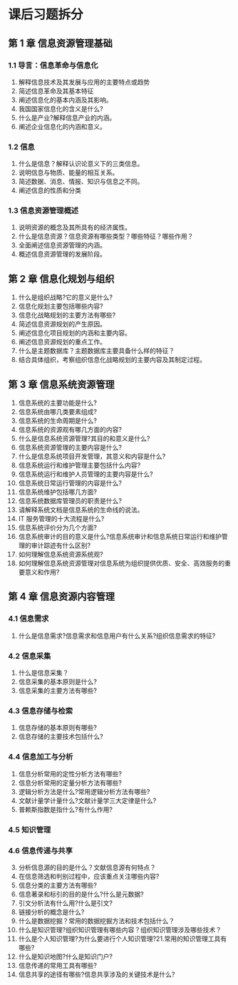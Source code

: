 # 课后习题拆分

## 第 1 章 信息资源管理基础

### 1.1 导言：信息革命与信息化

1. 解释信息技术及其发展与应用的主要特点或趋势
2. 简述信息革命及其基本特征
3. 阐述信息化的基本内涵及其影响。
4. 我国国家信息化的含义是什么?
5. 什么是产业?解释信息产业的内涵。
6. 阐述企业信息化的内涵和意义。

### 1.2 信息

1. 什么是信息？解释认识论意义下的三类信息。
2. 说明信息与物质、能量的相互关系。
3. 简述数据、消息、情报、知识与信息之不同。
4. 阐述信息的性质和分类

### 1.3 信息资源管理概述

1. 说明资源的概念及其所具有的经济属性。
2. 什么是信息资源？信息资源有哪些类型？哪些特征？哪些作用？
3. 全面阐述信息资源管理的内涵。
4. 概述信息资源管理的发展阶段。

## 第 2 章 信息化规划与组织

1. 什么是组织战略?它的意义是什么?
2. 信息化规划主要包括哪些内容?
3. 信息化战略规划的主要方法有哪些?
4. 简述信息资源规划的产生原因。
5. 阐述信息化项目规划的内涵和主要内容。
6. 阐述信息资源规划的重点工作。
7. 什么是主题数据库？主题数据库主要具备什么样的特征？
8. 结合具体组织，考察组织信息化战略规划的主要内容及其制定过程。

## 第 3 章 信息系统资源管理

1. 信息系统的主要功能是什么?
2. 信息系统由哪几类要素组成?
3. 信息系统的生命周期是什么?
4. 信息系统的资源观有哪几方面的内容?
5. 什么是信息系统资源管理?其目的和意义是什么?
6. 信息系统资源管理的主要内容是什么?
7. 什么是信息系统项目开发管理，其意义和内容是什么?
8. 信息系统运行和维护管理主要包括什么内容?
9. 信息系统运行和维护人员管理的主要内容是什么?
10. 信息系统日常运行管理的内容是什么?
11. 信息系统维护包括哪几方面?
12. 信息系统数据库管理员的职责是什么?
13. 请解释系统文档是信息系统的生命线的说法。
14. IT 服务管理的十大流程是什么?
15. 信息系统评价分为几个方面?
16. 信息系统审计的目的意义是什么?信息系统审计和信息系统日常运行和维护管理的审计踪迹有什么区别?
17. 如何理解信息系统资源系统观?
18. 如何理解信息系统资源管理对信息系统为组织提供优质、安全、高效服务的重要意义和作用?

## 第 4 章 信息资源内容管理

### 4.1 信息需求

1. 什么是信息需求?信息需求和信息用户有什么关系?组织信息需求的特征?

### 4.2 信息采集

1. 什么是信息采集？
2. 信息采集的基本原则是什么?
3. 信息采集的主要方法有哪些?

### 4.3 信息存储与检索

1. 信息存储的基本原则有哪些?
2. 信息存储的主要技术包括什么?

### 4.4 信息加工与分析

1. 信息分析常用的定性分析方法有哪些?
2. 信息分析常用的定量分析方法有哪些?
3. 逻辑分析方法是什么?常用逻辑分析方法有哪些?
4. 文献计量学计量什么?文献计量学三大定律是什么?
5. 普赖斯指数是指什么?有什么作用?

### 4.5 知识管理

### 4.6 信息传递与共享

3. 分析信息源的目的是什么？文献信息源有何特点？
4. 在信息筛选和判别过程中，应该重点关注哪些内容?
5. 信息分类的主要方法有哪些?
6. 信息著录和标引的目的是什么?什么是元数据?
7. 引文分析法有什么用?什么是引文?
8. 链接分析的概念是什么?
9. 什么是数据挖掘？常用的数据挖掘方法和技术包括什么？
10. 什么是知识管理?组织知识管理有哪些内容？组织知识管理涉及哪些技术？
11. 什么是个人知识管理?为什么要进行个人知识管理?21.常用的知识管理工具有哪些?
12. 什么是知识地图?什么是知识门户?
13. 信息传递的常用工具有哪些?
14. 信息共享的途径有哪些?信息共享涉及的关键技术是什么?
